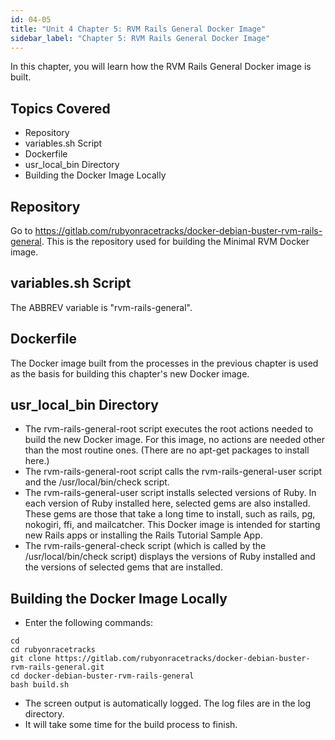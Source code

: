 ```yaml
---
id: 04-05
title: "Unit 4 Chapter 5: RVM Rails General Docker Image"
sidebar_label: "Chapter 5: RVM Rails General Docker Image"
---
```


In this chapter, you will learn how the RVM Rails General Docker image is built.

## Topics Covered
* Repository
* variables.sh Script
* Dockerfile
* usr_local_bin Directory
* Building the Docker Image Locally

## Repository
Go to https://gitlab.com/rubyonracetracks/docker-debian-buster-rvm-rails-general.  This is the repository used for building the Minimal RVM Docker image.

## variables.sh Script
The ABBREV variable is "rvm-rails-general".

## Dockerfile
The Docker image built from the processes in the previous chapter is used as the basis for building this chapter's new Docker image.

## usr_local_bin Directory
* The rvm-rails-general-root script executes the root actions needed to build the new Docker image.  For this image, no actions are needed other than the most routine ones.  (There are no apt-get packages to install here.)
* The rvm-rails-general-root script calls the rvm-rails-general-user script and the /usr/local/bin/check script.
* The rvm-rails-general-user script installs selected versions of Ruby.  In each version of Ruby installed here, selected gems are also installed.  These gems are those that take a long time to install, such as rails, pg, nokogiri, ffi, and mailcatcher.  This Docker image is intended for starting new Rails apps or installing the Rails Tutorial Sample App.
* The rvm-rails-general-check script (which is called by the /usr/local/bin/check script) displays the versions of Ruby installed and the versions of selected gems that are installed.

## Building the Docker Image Locally
* Enter the following commands:
```
cd
cd rubyonracetracks
git clone https://gitlab.com/rubyonracetracks/docker-debian-buster-rvm-rails-general.git
cd docker-debian-buster-rvm-rails-general
bash build.sh
```
* The screen output is automatically logged.  The log files are in the log directory.
* It will take some time for the build process to finish.
